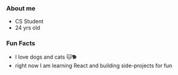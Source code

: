 ### About me
- CS Student
- 24 yrs old

### Fun Facts
- I love dogs and cats 🐱🐕
- right now I am learning React and building side-projects for fun
<!---
jerwintuchi/jerwintuchi is a ✨ special ✨ repository because its `README.md` (this file) appears on your GitHub profile.
You can click the Preview link to take a look at your changes.
--->
